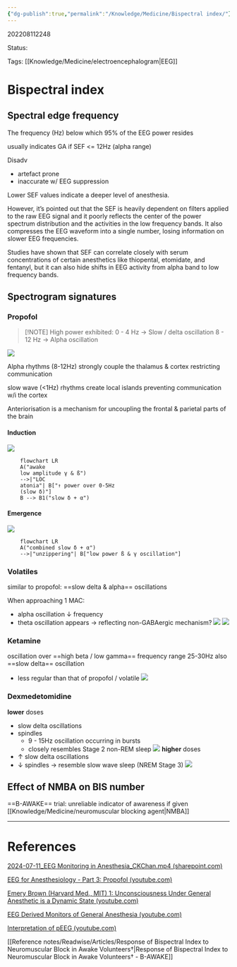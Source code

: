 ```yaml
---
{"dg-publish":true,"permalink":"/Knowledge/Medicine/Bispectral index/"}
---
```



202208112248

Status: 

Tags: [[Knowledge/Medicine/electroencephalogram\|EEG]]

# Bispectral index

## Spectral edge frequency
The frequency (Hz) below which 95% of the EEG power resides

usually indicates GA if SEF <= 12Hz (alpha range)

Disadv
- artefact prone
- inaccurate w/ EEG suppression

Lower SEF values indicate a deeper level of anesthesia.  

However, it’s pointed out that the SEF is heavily dependent on filters applied to the raw EEG signal and it poorly reflects the center of the power spectrum distribution and the activities in the low frequency bands. It also compresses the EEG waveform into a single number, losing information on slower EEG frequencies. 

Studies have shown that SEF can correlate closely with serum concentrations of certain anesthetics like thiopental, etomidate, and fentanyl, but it can also hide shifts in EEG activity from alpha band to low frequency bands.


## Spectrogram signatures
### Propofol
> [!NOTE] High power exhibited:
> 0 - 4 Hz → Slow / delta oscillation
> 8 - 12 Hz →  Alpha oscillation

![](https://i.imgur.com/5rnxzGN.png)

Alpha rhythms (8-12Hz) strongly couple the thalamus & cortex restricting communication

slow wave (<1Hz) rhythms create local islands preventing communication w/i the cortex

Anteriorisation is a mechanism for uncoupling the frontal & parietal parts of the brain
#### Induction
![](https://i.imgur.com/lvoFByp.png)
```mermaid
	flowchart LR
	A("awake
	low amplitude γ & ß") 
	-->|"LOC
	atonia"| B["↑ power over 0-5Hz
	(slow δ)"]
	B --> B1("slow δ + α")
```
#### Emergence
![](https://i.imgur.com/RCkoZqD.png)
```mermaid
	flowchart LR
	A("combined slow δ + α") 
	-->|"unzippering"| B["low power ß & γ oscillation"]
```

### Volatiles
similar to propofol: ==slow delta & alpha== oscillations

When approaching 1 MAC:
- alpha oscillation ↓ frequency
- theta oscillation appears
→ reflecting non-GABAergic mechanism?
![](https://i.imgur.com/7vMZJYf.png)
![](https://i.imgur.com/Mhnk637.png)
### Ketamine
oscillation over ==high beta / low gamma== frequency range 25-30Hz
also ==slow delta== oscillation
- less regular than that of propofol / volatile
![](https://i.imgur.com/Ta4e2Hl.png)

### Dexmedetomidine
**lower** doses
- slow delta oscillations
- spindles
	- 9 - 15Hz oscillation occurring in bursts
	- closely resembles Stage 2 non-REM sleep
![](https://i.imgur.com/P5Hc83i.png)
**higher** doses
- ↑ slow delta oscillations
- ↓ spindles
→ resemble slow wave sleep (NREM Stage 3)
![](https://i.imgur.com/7rtP2vv.png)

## Effect of NMBA on BIS number
==B-AWAKE== trial: unreliable indicator of awareness if given [[Knowledge/Medicine/neuromuscular blocking agent\|NMBA]]


___
# References
[2024-07-11_EEG Monitoring in Anesthesia_CKChan.mp4 (sharepoint.com)](https://gocuhk-my.sharepoint.com/personal/ansoffice_cuhk_edu_hk/_layouts/15/stream.aspx?id=%2Fpersonal%2Fansoffice%5Fcuhk%5Fedu%5Fhk%2FDocuments%2FShared%20to%20Public%2FVideos%2F2024%2D07%2D11%5FEEG%20Monitoring%20in%20Anesthesia%5FCKChan%2F2024%2D07%2D11%5FEEG%20Monitoring%20in%20Anesthesia%5FCKChan%2Emp4&nav=eyJyZWZlcnJhbEluZm8iOnsicmVmZXJyYWxBcHAiOiJPbmVEcml2ZUZvckJ1c2luZXNzIiwicmVmZXJyYWxBcHBQbGF0Zm9ybSI6IldlYiIsInJlZmVycmFsTW9kZSI6InZpZXciLCJyZWZlcnJhbFZpZXciOiJNeUZpbGVzTGlua0NvcHkifX0&referrer=StreamWebApp%2EWeb&referrerScenario=AddressBarCopied%2Eview%2E8fc5afdc%2D082d%2D47e1%2D839a%2D493b50663ae1&ga=1)

[EEG for Anesthesiology - Part 3: Propofol (youtube.com)](https://www.youtube.com/watch?v=aceEqoqwugM&ab_channel=EEGforAnesthesia)

[Emery Brown (Harvard Med., MIT) 1: Unconsciousness Under General Anesthetic is a Dynamic State (youtube.com)](https://www.youtube.com/watch?v=lss9V79zn5Q&ab_channel=ScienceCommunicationLab)

[EEG Derived Monitors of General Anesthesia (youtube.com)](https://www.youtube.com/watch?v=hPbCGq7CHCk&ab_channel=WashUAnesthesiology)

[Interpretation of pEEG (youtube.com)](https://www.youtube.com/watch?v=p9pPD-CzCjI&ab_channel=LearnwithNUH)

[[Reference notes/Readwise/Articles/Response of Bispectral Index to Neuromuscular Block in Awake Volunteers†\|Response of Bispectral Index to Neuromuscular Block in Awake Volunteers† - B-AWAKE]]

